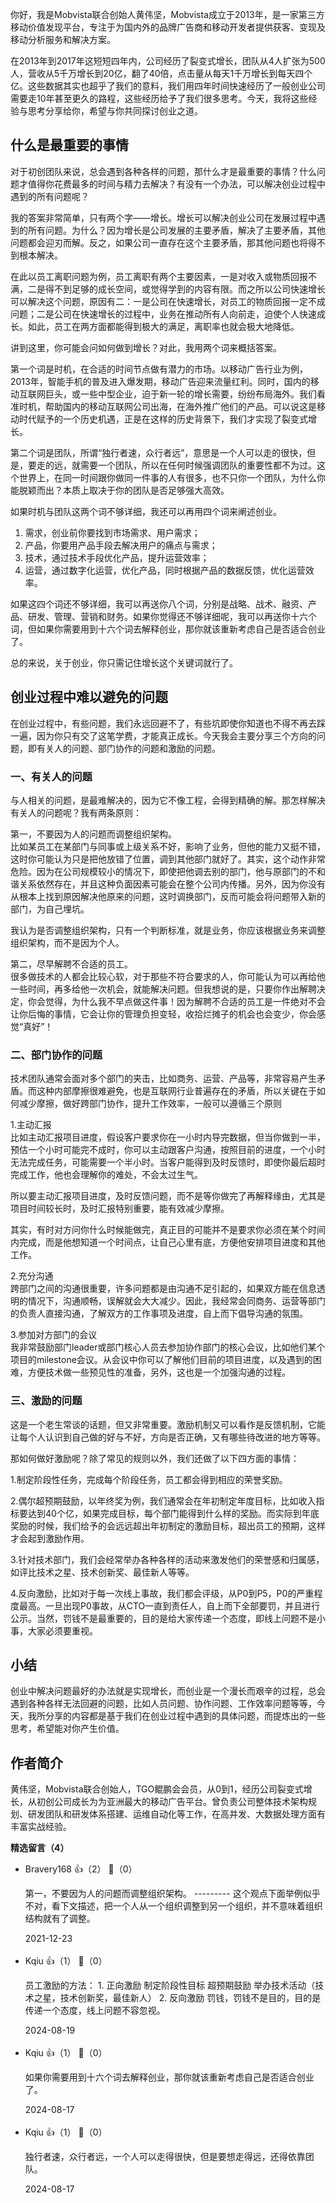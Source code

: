 你好，我是Mobvista联合创始人黄伟坚，Mobvista成立于2013年，是一家第三方移动价值发现平台，专注于为国内外的品牌广告商和移动开发者提供获客、变现及移动分析服务和解决方案。

在2013年到2017年这短短四年内，公司经历了裂变式增长，团队从4人扩张为500人，营收从5千万增长到20亿，翻了40倍，点击量从每天1千万增长到每天四个亿。这些数据其实也超乎了我们的意料，我们用四年时间快速经历了一般创业公司需要走10年甚至更久的路程，这些经历给予了我们很多思考。今天，我将这些经验与思考分享给你，希望与你共同探讨创业之道。

## 什么是最重要的事情

对于初创团队来说，总会遇到各种各样的问题，那什么才是最重要的事情？什么问题才值得你花费最多的时间与精力去解决？有没有一个办法，可以解决创业过程中遇到的所有问题呢？

我的答案非常简单，只有两个字——增长。增长可以解决创业公司在发展过程中遇到的所有问题。为什么？因为增长是公司发展的主要矛盾，解决了主要矛盾，其他问题都会迎刃而解。反之，如果公司一直存在这个主要矛盾，那其他问题也将得不到根本解决。

在此以员工离职问题为例，员工离职有两个主要因素，一是对收入或物质回报不满，二是得不到足够的成长空间，或觉得学到的内容有限。而之所以公司快速增长可以解决这个问题，原因有二：一是公司在快速增长，对员工的物质回报一定不成问题；二是公司在快速增长的过程中，业务在推动所有人向前走，迫使个人快速成长。如此，员工在两方面都能得到极大的满足，离职率也就会极大地降低。

讲到这里，你可能会问如何做到增长？对此，我用两个词来概括答案。

第一个词是时机，在合适的时间节点做有潜力的市场。以移动广告行业为例，2013年，智能手机的普及进入爆发期，移动广告迎来流量红利。同时，国内的移动互联网巨头，或一些中型企业，迫于新一轮的增长需要，纷纷布局海外。我们看准时机，帮助国内的移动互联网公司出海，在海外推广他们的产品。可以说这是移动时代赋予的一个历史机遇，正是在这样的历史背景下，我们才实现了裂变式增长。

第二个词是团队，所谓“独行者速，众行者远”，意思是一个人可以走的很快，但是，要走的远，就需要一个团队，所以在任何时候强调团队的重要性都不为过。这个世界上，在同一时间跟你做同一件事的人有很多，也不只你一个团队，为什么你能脱颖而出？本质上取决于你的团队是否足够强大高效。

如果时机与团队这两个词不够详细，我还可以再用四个词来阐述创业。

1. 需求，创业前你要找到市场需求、用户需求；
2. 产品，你要用产品手段去解决用户的痛点与需求；
3. 技术，通过技术手段优化产品，提升运营效率；
4. 运营，通过数字化运营，优化产品，同时根据产品的数据反馈，优化运营效率。

如果这四个词还不够详细，我可以再送你八个词，分别是战略、战术、融资、产品、研发、管理、营销和财务。如果你觉得还不够详细呢，我可以再送你十六个词，但如果你需要用到十六个词去解释创业，那你就该重新考虑自己是否适合创业了。

总的来说，关于创业，你只需记住增长这个关键词就行了。

## 创业过程中难以避免的问题

在创业过程中，有些问题，我们永远回避不了，有些坑即使你知道也不得不再去踩一遍，因为你只有交了这笔学费，才能真正成长。今天我会主要分享三个方向的问题，即有关人的问题、部门协作的问题和激励的问题。

### 一、有关人的问题

与人相关的问题，是最难解决的，因为它不像工程，会得到精确的解。那怎样解决有关人的问题呢？我有两条原则：

第一，不要因为人的问题而调整组织架构。  
比如某员工在某部门与同事或上级关系不好，影响了业务，但他的能力又挺不错，这时你可能认为只是把他放错了位置，调到其他部门就好了。其实，这个动作非常危险。因为在公司规模较小的情况下，即使把他调去别的部门，他与原部门的不和谐关系依然存在，并且这种负面因素可能会在整个公司内传播。另外，因为你没有从根本上找到原因解决他原来的问题，这时调换部门，反而可能会将问题带入新的部门，为自己埋坑。

我认为是否调整组织架构，只有一个判断标准，就是业务，你应该根据业务来调整组织架构，而不是因为个人。

第二，尽早解聘不合适的员工。  
很多做技术的人都会比较心软，对于那些不符合要求的人，你可能认为可以再给他一些时间，再多给他一次机会，就能解决问题。但我想说的是，只要你作出解聘决定，你会觉得，为什么我不早点做这件事！因为解聘不合适的员工是一件绝对不会让你后悔的事情，它会让你的管理负担变轻，收拾烂摊子的机会也会变少，你会感觉“真好”！

### 二、部门协作的问题

技术团队通常会面对多个部门的夹击，比如商务、运营、产品等，非常容易产生矛盾。而这种内部摩擦很难避免，也是互联网行业普遍存在的矛盾，所以关键在于如何减少摩擦，做好跨部门协作，提升工作效率，一般可以遵循三个原则

1.主动汇报  
比如主动汇报项目进度，假设客户要求你在一小时内导完数据，但当你做到一半，预估一个小时可能完不成时，你可以主动跟客户沟通，按照目前的进度，一个小时无法完成任务，可能需要一个半小时。当客户能得到及时反馈时，即使你最后超时完成工作，他也会理解你的难处，不会太过生气。

所以要主动汇报项目进度，及时反馈问题，而不是等你做完了再解释缘由，尤其是项目时间较长时，及时汇报特别重要，能有效减少摩擦。

其实，有时对方问你什么时候能做完，真正目的可能并不是要求你必须在某个时间内完成，而是他想知道一个时间点，让自己心里有底，方便他安排项目进度和其他工作。

2.充分沟通  
跨部门之间的沟通很重要，许多问题都是由沟通不足引起的，如果双方能在信息透明的情况下，沟通顺畅，误解就会大大减少。因此，我经常会同商务、运营等部门的负责人直接沟通，了解双方的工作事项及进度，自上而下倡导沟通的氛围。

3.参加对方部门的会议  
我非常鼓励部门leader或部门核心人员去参加协作部门的核心会议，比如他们某个项目的milestone会议。从会议中你可以了解他们目前的项目进度，以及遇到的困难，方便技术做一些预见性的准备，另外，这也是一个加强沟通的过程。

### 三、激励的问题

这是一个老生常谈的话题，但又非常重要。激励机制又可以看作是反馈机制，它能让每个人认识到自己做的好与不好，方向是否正确，又有哪些待改进的地方等等。

那如何做好激励呢？除了常见的规则以外，我们还做了以下四方面的事情：

1.制定阶段性任务，完成每个阶段任务，员工都会得到相应的荣誉奖励。

2.偶尔超预期鼓励，以年终奖为例，我们通常会在年初制定年度目标，比如收入指标要达到40个亿，如果完成目标，每个部门能得到什么样的奖励。而实际到年底奖励的时候，我们给予的会远远超出年初制定的激励目标，超出员工的预期，这样才会起到激励作用。

3.针对技术部门，我们会经常举办各种各样的活动来激发他们的荣誉感和归属感，如评比技术之星、技术创新奖、最佳新人等等。

4.反向激励，比如对于每一次线上事故，我们都会评级，从P0到P5，P0的严重程度最高。一旦出现P0事故，从CTO一直到责任人，自上而下全部要罚，并且进行公示。当然，罚钱不是最重要的，目的是给大家传递一个态度，即线上问题不是小事，大家必须要重视。

## 小结

创业中解决问题最好的办法就是实现增长，而创业是一个漫长而艰辛的过程，总会遇到各种各样无法回避的问题，比如人员问题、协作问题、工作效率问题等等，今天，我所分享的内容都是基于我们在创业过程中遇到的具体问题，而提炼出的一些思考，希望能对你产生价值。

## 作者简介

黄伟坚，Mobvista联合创始人，TGO鲲鹏会会员，从0到1，经历公司裂变式增长，从初创公司成长为为亚洲最大的移动广告平台。曾负责公司整体技术架构规划、研发团队和研发体系搭建、运维自动化等工作，在高并发、大数据处理方面有丰富实战经验。
<div><strong>精选留言（4）</strong></div><ul>
<li><span>Bravery168</span> 👍（2） 💬（0）<p>第一，不要因为人的问题而调整组织架构。
---------
这个观点下面举例似乎不对，看下文描述，把一个人从一个组织调整到另一个组织，并不意味着组织结构就有了调整。</p>2021-12-23</li><br/><li><span>Kqiu</span> 👍（1） 💬（0）<p>员工激励的方法：
1. 正向激励
制定阶段性目标
超预期鼓励
举办技术活动（技术之星，技术创新奖，最佳新人）
2. 反向激励
罚钱，罚钱不是目的，目的是传递一个态度，线上问题不容忽视。</p>2024-08-19</li><br/><li><span>Kqiu</span> 👍（1） 💬（0）<p>如果你需要用到十六个词去解释创业，那你就该重新考虑自己是否适合创业了。</p>2024-08-17</li><br/><li><span>Kqiu</span> 👍（1） 💬（0）<p>独行者速，众行者远，一个人可以走得很快，但是要想走得远，还得依靠团队。</p>2024-08-17</li><br/>
</ul>